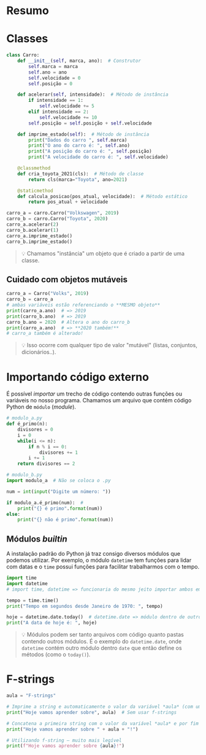 # Resumo

# Classes

```python
class Carro:
    def __init__(self, marca, ano):  # Construtor
        self.marca = marca
        self.ano = ano
        self.velocidade = 0
        self.posição = 0

    def acelerar(self, intensidade):  # Método de instância
        if intensidade == 1:
            self.velocidade += 5
        elif intensidade == 2:
            self.velocidade += 10
        self.posição = self.posição + self.velocidade

    def imprime_estado(self):  # Método de instância
        print("Dados do carro ", self.marca)
        print("O ano do carro é: ", self.ano)
        print("A posição do carro é: ", self.posição)
        print("A velocidade do carro é: ", self.velocidade)

    @classmethod
    def cria_toyota_2021(cls):  # Método de classe
        return cls(marca="Toyota", ano=2021)

    @staticmethod
    def calcula_posicao(pos_atual, velocidade):  # Método estático
        return pos_atual + velocidade

carro_a = carro.Carro("Volkswagen", 2019)
carro_b = carro.Carro("Toyota", 2020)
carro_a.acelerar(2)
carro_b.acelerar(1)
carro_a.imprime_estado()
carro_b.imprime_estado()
```

> 💡 Chamamos "instância" um objeto que é criado a partir de uma classe.

## Cuidado com objetos mutáveis

```python
carro_a = Carro("Volks", 2019)
carro_b = carro_a
# ambas variáveis estão referenciando o **MESMO objeto**
print(carro_a.ano)  # => 2019
print(carro_b.ano)  # => 2019
carro_b.ano = 2020  # Altera o ano do carro_b
print(carro_a.ano)  # => **2020 também!**
# carro_a também é alterado!
```

> 💡 Isso ocorre com qualquer tipo de valor "mutável" (listas, conjuntos, dicionários..).

# Importando código externo

É possível *importar* um trecho de código contendo outras funções ou variáveis no nosso programa. Chamamos um arquivo que contém código Python de `módulo` (*module*).

```python
# modulo_a.py
def é_primo(n):
    divisores = 0
    i = 0
    while(i <= n):
        if n % i == 0:
            divisores += 1
        i += 1
    return divisores == 2 
```

```python
# modulo_b.py
import modulo_a  # Não se coloca o .py

num = int(input("Digite um número: "))

if modulo_a.é_primo(num):  # 
    print("{} é primo".format(num))
else:
    print("{} não é primo".format(num))
```

## Módulos *builtin*

A instalação padrão do Python já traz consigo diversos módulos que podemos utilizar. Por exemplo, o módulo `datetime` tem funções para lidar com datas e o `time` possui funções para facilitar trabalharmos com o tempo.

```python
import time
import datetime
# import time, datetime => funcionaria do mesmo jeito importar ambos em uma linha

tempo = time.time()
print("Tempo em segundos desde Janeiro de 1970: ", tempo)

hoje = datetime.date.today()  # datetime.date => módulo dentro de outro
print("A data de hoje é: ", hoje)
```

> 💡 Módulos podem ser tanto arquivos com código quanto pastas contendo outros módulos. É o exemplo do `datetime.date`, onde `datetime` contém outro módulo dentro `date` que então define os métodos (como o `today()`).

# F-strings

```python
aula = "F-strings"

# Imprime a string e automaticamente o valor da variável *aula* (com um espaço antes)
print("Hoje vamos aprender sobre", aula)  # Sem usar f-strings

# Concatena a primeira string com o valor da variável *aula* e por fim com a string "!"
print("Hoje vamos aprender sobre " + aula + "!")

# Utilizando f-string – muito mais legível
print(f"Hoje vamos aprender sobre {aula}!")
```